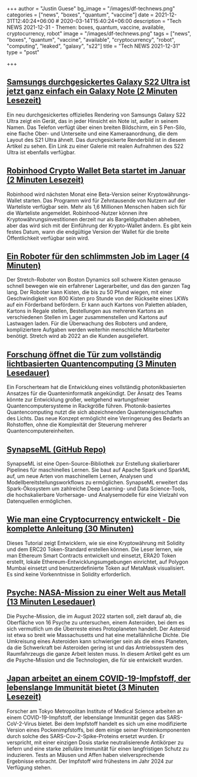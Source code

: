 +++
author = "Justin Guese"
bg_image = "/images/df-technews.png"
categories = ["news", "boxes", "quantum", "vaccine"]
date = 2021-12-31T12:40:24+06:00 # 2020-03-14T15:40:24+06:00
description = "Tech NEWS 2021-12-31 - Themen: boxes, quantum, vaccine, available, cryptocurrency, robot"
image = "/images/df-technews.png"
tags = ["news", "boxes", "quantum", "vaccine", "available", "cryptocurrency", "robot", "computing", "leaked", "galaxy", "s22"]
title = "Tech NEWS 2021-12-31"
type = "post"

+++

## [Samsungs durchgesickertes Galaxy S22 Ultra ist jetzt ganz einfach ein Galaxy Note (2 Minuten Lesezeit)](https://www.theverge.com/2021/12/30/22860479/samsung-galaxy-s22-ultra-leak-official-image-note-design)

 Ein neu durchgesickertes offizielles Rendering von Samsungs Galaxy S22 Ultra zeigt ein Gerät, das in jeder Hinsicht ein Note ist, außer in seinem Namen. Das Telefon verfügt über einen breiten Bildschirm, ein S Pen-Silo, eine flache Ober- und Unterseite und eine Kameraanordnung, die dem Layout des S21 Ultra ähnelt. Das durchgesickerte Renderbild ist in diesem Artikel zu sehen. Ein Link zu einer Galerie mit realen Aufnahmen des S22 Ultra ist ebenfalls verfügbar.

## [Robinhood Crypto Wallet Beta startet im Januar (2 Minuten Lesezeit)](https://cryptobriefing.com/robinhood-crypto-wallet-beta-to-launch-in-january/)

 Robinhood wird nächsten Monat eine Beta-Version seiner Kryptowährungs-Wallet starten. Das Programm wird für Zehntausende von Nutzern auf der Warteliste verfügbar sein. Mehr als 1,6 Millionen Menschen haben sich für die Warteliste angemeldet. Robinhood-Nutzer können ihre Kryptowährungsinvestitionen derzeit nur als Bargeldguthaben abheben, aber das wird sich mit der Einführung der Krypto-Wallet ändern. Es gibt kein festes Datum, wann die endgültige Version der Wallet für die breite Öffentlichkeit verfügbar sein wird.

## [Ein Roboter für den schlimmsten Job im Lager (4 Minuten)](https://spectrum.ieee.org/warehouse-robot)

 Der Stretch-Roboter von Boston Dynamics soll schwere Kisten genauso schnell bewegen wie ein erfahrener Lagerarbeiter, und das den ganzen Tag lang. Der Roboter kann Kisten, die bis zu 50 Pfund wiegen, mit einer Geschwindigkeit von 800 Kisten pro Stunde von der Rückseite eines LKWs auf ein Förderband befördern. Er kann auch Kartons von Paletten abladen, Kartons in Regale stellen, Bestellungen aus mehreren Kartons an verschiedenen Stellen im Lager zusammenstellen und Kartons auf Lastwagen laden. Für die Überwachung des Roboters und andere, kompliziertere Aufgaben werden weiterhin menschliche Mitarbeiter benötigt. Stretch wird ab 2022 an die Kunden ausgeliefert.

## [Forschung öffnet die Tür zum vollständig lichtbasierten Quantencomputing (3 Minuten Lesedauer)](https://www.tomshardware.com/news/research-opens-the-door-to-fully-light-based-quantum-computing)

 Ein Forscherteam hat die Entwicklung eines vollständig photonikbasierten Ansatzes für die Quanteninformatik angekündigt. Der Ansatz des Teams könnte zur Entwicklung großer, weitgehend wartungsfreier Quantencomputersysteme in Rackgröße führen. Photonik-basiertes Quantencomputing nutzt die sich abzeichnenden Quanteneigenschaften des Lichts. Das neue Konzept ermöglicht eine Verringerung des Bedarfs an Rohstoffen, ohne die Komplexität der Steuerung mehrerer Quantencomputereinheiten.

## [SynapseML (GitHub Repo)](https://github.com/microsoft/SynapseML)

 SynapseML ist eine Open-Source-Bibliothek zur Erstellung skalierbarer Pipelines für maschinelles Lernen. Sie baut auf Apache Spark und SparkML auf, um neue Arten von maschinellem Lernen, Analysen und Modellbereitstellungsworkflows zu ermöglichen. SynapseML erweitert das Spark-Ökosystem um zahlreiche Deep Learning- und Data Science-Tools, die hochskalierbare Vorhersage- und Analysemodelle für eine Vielzahl von Datenquellen ermöglichen.

## [Wie man eine Cryptocurrency entwickelt - Die komplette Anleitung (30 Minuten)](https://vitto.cc/how-to-develop-a-cryptocurrency-the-complete-2022-guide/)

 Dieses Tutorial zeigt Entwicklern, wie sie eine Kryptowährung mit Solidity und dem ERC20 Token-Standard erstellen können. Die Leser lernen, wie man Ethereum Smart Contracts entwickelt und einsetzt, ERA20 Token erstellt, lokale Ethereum-Entwicklungsumgebungen einrichtet, auf Polygon Mumbai einsetzt und benutzerdefinierte Token auf MetaMask visualisiert. Es sind keine Vorkenntnisse in Solidity erforderlich.

## [Psyche: NASA-Mission zu einer Welt aus Metall (13 Minuten Lesedauer)](https://spectrum.ieee.org/psyche-mission)

 Die Psyche-Mission, die im August 2022 starten soll, zielt darauf ab, die Oberfläche von 16 Psyche zu untersuchen, einem Asteroiden, bei dem es sich vermutlich um die Überreste eines Protoplaneten handelt. Der Asteroid ist etwa so breit wie Massachusetts und hat eine metallähnliche Dichte. Die Umkreisung eines Asteroiden kann schwieriger sein als die eines Planeten, da die Schwerkraft bei Asteroiden gering ist und das Antriebssystem des Raumfahrzeugs die ganze Arbeit leisten muss. In diesem Artikel geht es um die Psyche-Mission und die Technologien, die für sie entwickelt wurden.

## [Japan arbeitet an einem COVID-19-Impfstoff, der lebenslange Immunität bietet (3 Minuten Lesezeit)](https://interestingengineering.com/japan-is-working-on-a-covid-19-vaccine-that-offers-lifelong-immunity)

 Forscher am Tokyo Metropolitan Institute of Medical Science arbeiten an einem COVID-19-Impfstoff, der lebenslange Immunität gegen das SARS-CoV-2-Virus bietet. Bei dem Impfstoff handelt es sich um eine modifizierte Version eines Pockenimpfstoffs, bei dem einige seiner Proteinkomponenten durch solche des SARS-Cov-2-Spike-Proteins ersetzt wurden. Er verspricht, mit einer einzigen Dosis starke neutralisierende Antikörper zu liefern und eine starke zelluläre Immunität für einen langfristigen Schutz zu induzieren. Tests an Mäusen und Affen haben vielversprechende Ergebnisse erbracht. Der Impfstoff wird frühestens im Jahr 2024 zur Verfügung stehen.

